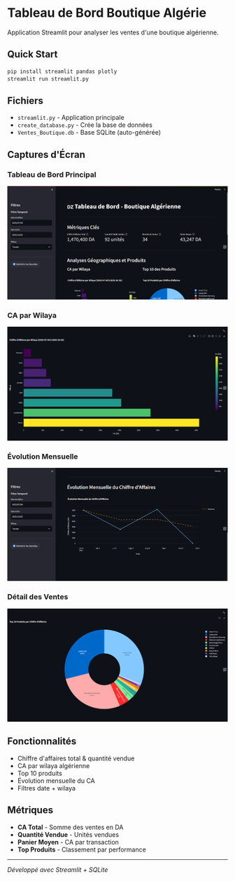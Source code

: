 # Tableau de Bord Boutique Algérie

Application Streamlit pour analyser les ventes d'une boutique algérienne.

## Quick Start

```bash
pip install streamlit pandas plotly
streamlit run streamlit.py
```

## Fichiers

- `streamlit.py` - Application principale
- `create_database.py` - Crée la base de données
- `Ventes_Boutique.db` - Base SQLite (auto-générée)



## Captures d'Écran

### Tableau de Bord Principal
![Dashboard](screenshots/1.png)

### CA par Wilaya  
![Wilayas](screenshots/3.png)

### Évolution Mensuelle
![Evolution](screenshots/4.png)

### Détail des Ventes
![Top 10 produits](screenshots/2.png)


## Fonctionnalités

- Chiffre d'affaires total & quantité vendue
- CA par wilaya algérienne  
- Top 10 produits
- Évolution mensuelle du CA
- Filtres date + wilaya

## Métriques

- **CA Total** - Somme des ventes en DA
- **Quantité Vendue** - Unités vendues
- **Panier Moyen** - CA par transaction
- **Top Produits** - Classement par performance

---

*Développé avec Streamlit + SQLite*